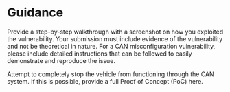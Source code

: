 # Guidance

Provide a step-by-step walkthrough with a screenshot on how you exploited the vulnerability. Your submission must include evidence of the vulnerability and not be theoretical in nature.
For a CAN misconfiguration vulnerability, please include detailed instructions that can be followed to easily demonstrate and reproduce the issue.

Attempt to completely stop the vehicle from functioning through the CAN system. If this is possible, provide a full Proof of Concept (PoC) here.
